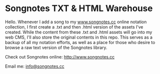 # Songnotes TXT & HTML Warehouse

Hello. Whenever I add a song to my www.songnotes.cc online notation collection, I first create a .txt and then .html version of the assets I've created. While the content from these .txt and .html assets will go into my web CMS, I'll also store the original contents in this repo. This serves as a backup of all my notation efforts, as well as a place for those who desire to browse a raw text version of the Songnotes library.

Check out Songnotes online:
http://www.songnotes.cc

Email me:
info@songnotes.cc 
